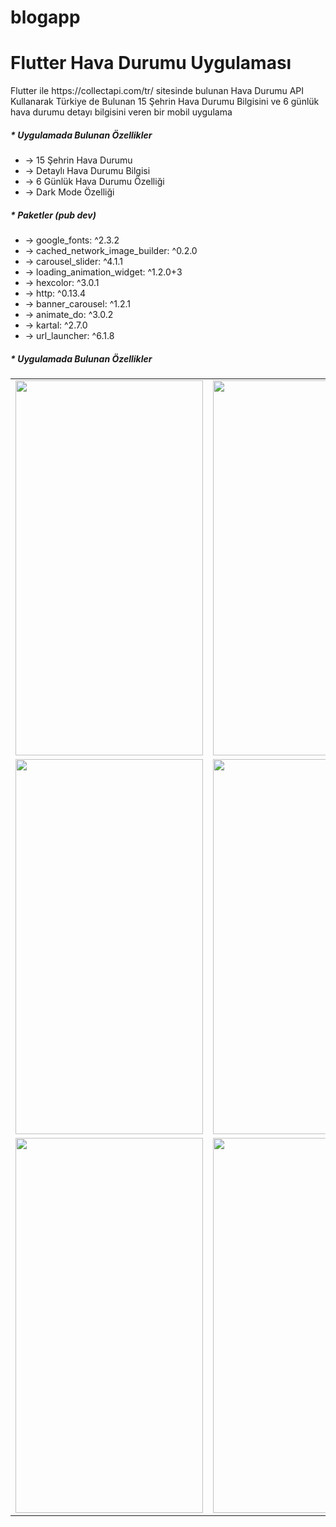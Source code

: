 # blogapp
<h1>Flutter Hava Durumu Uygulaması</h1>

<p>Flutter ile https://collectapi.com/tr/ sitesinde bulunan Hava Durumu API Kullanarak Türkiye de Bulunan 15 Şehrin Hava Durumu Bilgisini ve 6 günlük hava durumu detayı bilgisini veren bir mobil uygulama</p>

<h5> * Uygulamada Bulunan Özellikler</h5>
<ul>
  <li>-> 15 Şehrin Hava Durumu </li>
  <li>-> Detaylı Hava Durumu Bilgisi </li>
  <li>-> 6 Günlük Hava Durumu Özelliği </li>
  <li>-> Dark Mode Özelliği </li>
</ul>

<h5> * Paketler (pub dev)</h5>
<ul>
  <li>-> google_fonts: ^2.3.2</li>
  <li>-> cached_network_image_builder: ^0.2.0 </li>
  <li>-> carousel_slider: ^4.1.1 </li>
  <li>-> loading_animation_widget: ^1.2.0+3 </li>
  <li>-> hexcolor: ^3.0.1 </li>
  <li>-> http: ^0.13.4 </li>
  <li>-> banner_carousel: ^1.2.1 </li>
  <li>-> animate_do: ^3.0.2 </li>
  <li>-> kartal: ^2.7.0 </li>
  <li>-> url_launcher: ^6.1.8</li>
</ul>

<h5> * Uygulamada Bulunan Özellikler</h5>

<table>
  <tr>
    <td> <img src="https://user-images.githubusercontent.com/77950761/219863952-45b6a3cf-9b1e-4f0a-989d-10d369924849.jpg" width="300" height="600"> </td>
    <td> <img src="https://user-images.githubusercontent.com/77950761/219863954-bbc8dcb0-f740-44ad-a165-aa1f87fc6533.jpg" width="300" height="600"> </td>
    <td> <img src="https://user-images.githubusercontent.com/77950761/219863955-4ae00f50-7259-46a7-93bb-1a2ff5108522.jpg" width="300" height="600"> </td>
  </tr>
   <tr>
    <td> <img src="https://user-images.githubusercontent.com/77950761/219863958-94c5d45b-d7cf-4c01-b6b3-1bfacdc083db.jpg" width="300" height="600"> </td>
    <td> <img src="https://user-images.githubusercontent.com/77950761/219863959-72c7da9e-f5ae-4e8d-a955-969ec4bd0d9f.jpg" width="300" height="600"> </td>
    <td> <img src="https://user-images.githubusercontent.com/77950761/219863961-1744ac74-5020-4272-8c06-c4e3eb88a26e.jpg" width="300" height="600"> </td>
  </tr>
  <tr>
    <td> <img src="https://user-images.githubusercontent.com/77950761/219863962-1711d872-5aa5-4526-b428-4056cb6c3015.jpg" width="300" height="600"> </td>
    <td> <img src="https://user-images.githubusercontent.com/77950761/219863963-2fbce84f-76c5-481b-95c1-a0d613eeb6c3.jpg" width="300" height="600"> </td>
    <td> <img src="https://user-images.githubusercontent.com/77950761/219863964-cfd79ec4-c0cb-441d-8320-ba4bf9823743.jpg" width="300" height="600"> </td>
  </tr>

</table>







